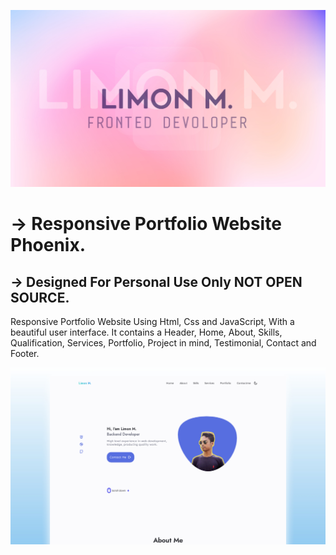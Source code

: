 
![Phoenix Preview](/Limon.png)

# → Responsive Portfolio Website Phoenix.

## → Designed For Personal Use Only NOT OPEN SOURCE.
Responsive Portfolio Website Using Html, Css and JavaScript, With a beautiful user interface. It contains a Header, Home, About, Skills, Qualification, Services, Portfolio, Project in mind, Testimonial, Contact and Footer.

![Phoenix Preview](/preview.png)
